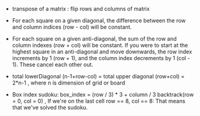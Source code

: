 
- transpose of a matrix : flip rows and columns of matrix

- For each square on a given diagonal, the difference between the row and column indices (row - col) will be constant.

- For each square on a given anti-diagonal, the sum of the row and column indexes (row + col) will be constant. If you were to start at the highest square in an anti-diagonal and move downwards, the row index increments by 1 (row + 1), and the column index decrements by 1 (col - 1). These cancel each other out.

-  total lowerDiagonal (n-1+row-col) = total upper diagonal (row+col) = 2*n-1 , where n is dimension of grid or board
- Box index sudoku: box_index = (row / 3) * 3 + column / 3
backtrack(row = 0, col = 0) , If we're on the last cell row == 8, col == 8: That means that we've solved the sudoku.

